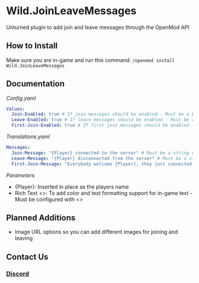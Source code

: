 # Wild.JoinLeaveMessages
Unturned plugin to add join and leave messages through the OpenMod API

## How to Install
Make sure you are in-game and run this command:
`/openmod install Wild.JoinLeaveMessages`

## Documentation
*Config.yaml*
```yaml
Values:
  Join-Enabled: true # If join messages should be enabled - Must be a boolean value
  Leave-Enabled: true # If leave messages should be enabled - Must be a boolean value
  First-Join-Enabled: true # If first join messages should be enabled - Must be a boolean value
```
*Translations.yaml*
```yaml
Messages:
  Join-Message: "{Player} connected to the server" # Must be a string value - Useable Parameters: {Player}, Rich Text <>
  Leave-Message: "{Player} disconnected from the server" # Must be a string value - Useable Parameters: {Player}, Rich Text <>
  First-Join-Message: "Everybody welcome {Player}, they just connected for the first time" # Must be a string value - Useable Parameters: {Player}, Rich Text <>
```
*Parameters*
- {Player}: Inserted in place as the players name
- Rich Text <>: To add color and text formatting support for in-game text - Must be configured with <>

## Planned Additions
- Image URL options so you can add different images for joining and leaving

## Contact Us
### [Discord](https://discord.gg/4Ggybyy87d)
